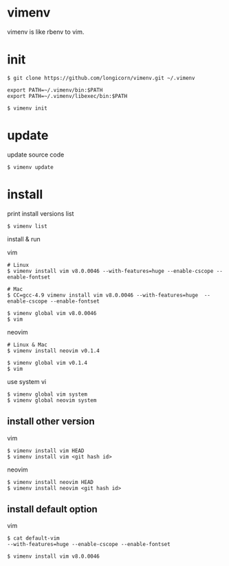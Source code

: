 # vimenv
vimenv is like rbenv to vim.

# init
```
$ git clone https://github.com/longicorn/vimenv.git ~/.vimenv
```

```
export PATH=~/.vimenv/bin:$PATH
export PATH=~/.vimenv/libexec/bin:$PATH
```

```
$ vimenv init
```

# update
update source code
```
$ vimenv update
```

# install
print install versions list
```
$ vimenv list
```

install & run

vim
```
# Linux
$ vimenv install vim v8.0.0046 --with-features=huge --enable-cscope --enable-fontset

# Mac
$ CC=gcc-4.9 vimenv install vim v8.0.0046 --with-features=huge  --enable-cscope --enable-fontset

$ vimenv global vim v8.0.0046
$ vim
```

neovim
```
# Linux & Mac
$ vimenv install neovim v0.1.4

$ vimenv global vim v0.1.4
$ vim
```

use system vi
```
$ vimenv global vim system
$ vimenv global neovim system
```

## install other version
vim
```
$ vimenv install vim HEAD
$ vimenv install vim <git hash id>
```

neovim
```
$ vimenv install neovim HEAD
$ vimenv install neovim <git hash id>
```


## install default option
vim
```
$ cat default-vim
--with-features=huge --enable-cscope --enable-fontset

$ vimenv install vim v8.0.0046
```
